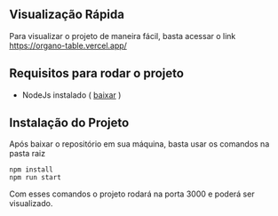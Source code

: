 ## Visualização Rápida
Para visualizar o projeto de maneira fácil, basta acessar o link <https://organo-table.vercel.app/>

## Requisitos para rodar o projeto
* NodeJs instalado ( [baixar](https://nodejs.org/en/download) )

## Instalação do Projeto
Após baixar o repositório em sua máquina, basta usar os comandos na pasta raiz
```
npm install
npm run start
```
Com esses comandos o projeto rodará na porta 3000 e poderá ser visualizado.
